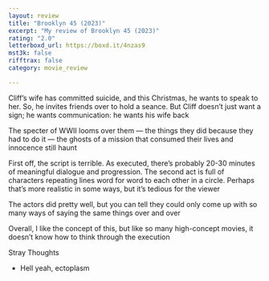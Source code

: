 ```yaml
---
layout: review
title: "Brooklyn 45 (2023)"
excerpt: "My review of Brooklyn 45 (2023)"
rating: "2.0"
letterboxd_url: https://boxd.it/4nzas9
mst3k: false
rifftrax: false
category: movie_review

---
```


Cliff’s wife has committed suicide, and this Christmas, he wants to speak to her. So, he invites friends over to hold a seance. But Cliff doesn’t just want a sign; he wants communication: he wants his wife back

The specter of WWII looms over them — the things they did because they had to do it — the ghosts of a mission that consumed their lives and innocence still haunt

First off, the script is terrible. As executed, there’s probably 20-30 minutes of meaningful dialogue and progression. The second act is full of characters repeating lines word for word to each other in a circle. Perhaps that’s more realistic in some ways, but it’s tedious for the viewer

The actors did pretty well, but you can tell they could only come up with so many ways of saying the same things over and over

Overall, I like the concept of this, but like so many high-concept movies, it doesn’t know how to think through the execution

Stray Thoughts
* Hell yeah, ectoplasm
